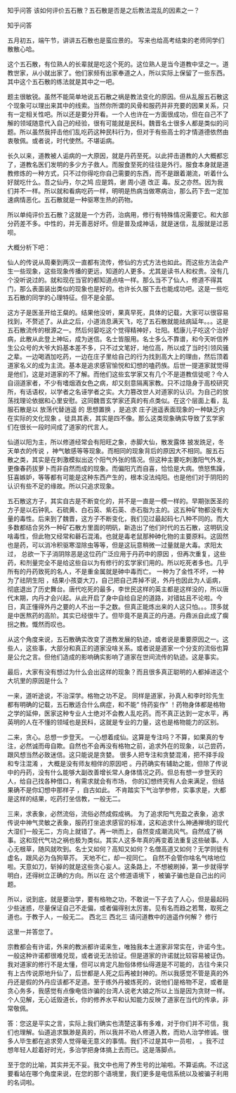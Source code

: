  
 知乎问答 该如何评价五石散？五石散是否是之后教法混乱的因素之一？ 
 
 
 
 
 
 知乎问答 
 
 

 

 五月初五，端午节，讲讲五石散也是蛮应景的。 写来也给高考结束的老师同学们散散心哈。 

 

 这个五石散，有位熟人的长辈就是吃这个死的。这位熟人是当今道教中坚之一。道教世家，从小就出家了。他们家频有出家奉道之人，所以实际上保留了一些东西。其中这个五石散的练法就是其中之一吧。

 

 题主很敏锐。虽然不能简单地说五石散之祸是教法变化的原因。但从乱服五石散这个现象可以理出来其中的线索。当然你所谓的风骨和服药并非充要的因果关系，只有一定相关性吧。所以还是要分开看。一个人也许在一方面很成功，但在自己不了解的领域随意代入自己的经验，很有可能就是民科。魏晋名士很多人都是类似的问题。所以虽然我抨击他们乱吃药这种民科行为，但对于有些高士的才情道德依然由衷敬佩。或者说，时代使然。不堪诟病。

 

 长久以来，道教被人诟病的一大原因，就是丹药至死。以此抨击道教的人大概都忘了，道教名医们发明的多少方子救人。而服食至死的往往是外行。服食本身就是道教修炼的一种方式，只不过你得吃你自己需要的东西，而不是跟着潮流，听着什么好就吃什么。吾之仙丹，尔之鸠 应是鸩，谢 周小道 改正 毒。反之亦然。因为我们并不一样。所以就和看病吃药一样，明明是热病当做寒病治，那么药下去一定加速病情恶化。五石散就是一种驱寒生热的药物。

 

 所以单纯评价五石散？这就是一个方药，治病用，修行有特殊情况需要它。和大部分药差不多。中性的，并无善恶好坏。但是普及成神话，就是迷信，乱服就是过恶呗。

 

 大概分析下吧：

 

 仙人的传说从周秦到两汉一直都有流传，修仙的方式方法也如此。而这些方法会产生一些现象，这些现象传播的更远，知道的人更多。尤其是读书人和权贵。没有几个没听说过的。就和现在当官的都知道点啥一样。那么当不了仙人，修道不得其门，那么表面装出类似的现象也是好的。也许长久服下去也能成功吧。这是一些吃五石散的同学的心理特征。但不是全部。

 

 这方子是医圣开给王粲的。结果他没听，果真早死，具体的记载，大家可以很容易找到，不赘述了。从此之后，小道消息满天飞，吃了五石散就能祛病延年。。。这是五石散流传的根源之一。然后何晏吃这个觉得精神好，壮阳。嵇康儿子吃这个治好病，此散从此登上神坛，成为迷信。名士皆服用。名士多么不靠谱，和今天听信养生公众号的大爷大妈基本差不多，只不过文笔好，地位高，所以成了当时引领风骚之辈。一边喝酒加吃药，一边在庄子里给自己的行为找到高大上的理由，然后顶着道家名义的成为主流。基本是追求感官愉悦和幻想的嗑药族。后世一提道家就觉得是他们，这是对道家的不了解。而他们这些玄学家又有几个不是道教信徒呢？今人自诩道家者，不少有嗜烟酒女色之病，却又刻意隔离家教。只不过隐身于高校研究所，有话语权，以学者之名诬学者之实。大力篡改世人对道家的认识。为自己的放荡找理论依据和心里安慰。这同魏晋玄学家还真的有点类似。在这个层面上看，乱服石散是以 放荡代替逍遥 的 思想置换 ，是追求 庄子逍遥表面现象的一种缺乏内在实际的文化现象 。徒具其表，其实是四不像。那么这类现象确实导致了玄学家们在很长一段时间成了道家的代言人。

 

 仙道以阳为主，所以修道经常会有阳旺之象，赤脚大仙，散发露体 披发跣足，冬天单衣的传说 ，神气敏感等等现象。而相同的现象背后的原因大不相同。服五石散之类，其实是在刺激模拟出这个阳气外张的情况。但这种主要吃刺激阳气外发，更像春药拔萝卜而非自然而成的现象。而偏阳亢而自喜，恰恰是大病。愤怒焦躁，狂喜嫉妒，等等都有可能是这种东西产生的，根本没法纯阳。也是他们对于阴阳的认识有些不足的缘故。所以只追求现象。

 

 五石散这方子，其实自古是不断变化的，并不是一直是一模一样的。早期张医圣的方子是以石钟乳、石硫黄、白石英、紫石英、赤石脂为主的。这五种矿物都没有大量的毒性。后来到了魏晋，这方子不断变化，我们见过最起码七八种不同的。而大多数都结合另外一种矿石散方里面的明矾，新造出了他们时代的五石散，这明矾没啥毒性，但此物又经常和礜石混淆。也就是毒老鼠那种砷化物的主要原料。这固然也是药，可以消冷积驱寒湿除虫等等，但是这玩意稍微一过量就是大毒。求阳太过， 总欲一下子消阴除恶是这位药广泛应用于丹药中的原因 ，但再次重复，这些药，和剂量完全不是给这些自以为有修行的玄学家们用的。所以吃死者多也。几乎所有的丹药致死的名人，不是重金属就是砷中毒而亡。 一种为了金性不坏，一种为了祛阴生阳 ，结果小孩耍大刀，自己把自己弄掉不说，外丹也因此为人诟病，彻底退出了历史舞台。唐代吃死的最多，李世民这样的英主都是这样没的，所以唐代末期，内丹才会兴起。从此开启了身中自给自足的道路，对错姑且不论啦。今日，真正懂得外丹之要的人不出一手之数。但真正能炼出来的人这只怕。。。顶多就是中医熬药的高阶。其实已经很牛了。但毕竟不是真正的丹道。丹鼎派自此成了瘸拐之教。慨然而叹也。

 

 从这个角度来说，五石散确实改变了道教发展的轨迹，或者说是重要原因之一。这些人，这些事，大部分和真正的道家没啥关系。或者说是道家一个分支的流俗也算是公允之言。但他们造成的影响确实影响了道家在世间流传的轨迹。这是事实。

 

 最后，大家有没有想过为什么会出这样的现象？而且很多真正聪明的人都掉进这个大坑里的原因是什么？

 

 一来，道听途说，不治深学。格物之功不足。 同样是道家，孙真人和李时珍先生都有明确的记载，五石散适合什么病症，和不能“ 恃药妄作” ！药物身体都是格物之学的延伸，医家这种专业人士绝对不会教人乱吃药。而不真正达到一定水平，再英明的人在不懂的领域也是民科，这就是专业的力量，这也是格物能力的区别。

 

 二来，贪心。总想一步登天。 一心想着成仙。这算是专注吗？不算，如果真的专注，必然诚而毋自欺。自然也不会再没有格物之前，追求外在的现象，以己尝药，跟风想当然必致迷信。这只能说是贪婪。 很多人把专注和贪婪混淆，把不择手段和专注混淆 ， 大概是没有师友相伴的原因吧 。丹药确实有辅助之能，但除了传说中的丹药，没有什么能够大副改善增长常人身体情况之药。但总有想一步登天的人，给自己找各种借口，有需求就会有市场， 你的幻想终究有人会来满足，但结果确不是你幻想中那样子 ，自古如此。 不肯踏实下气治学参修，实事求是，大都是这样的结果，吃药打坐信教，一般无二。 

 

 三来，求表象，必然流俗，流俗必然成假成祸。 为了追求阳气充盈之表象，追求传说中神气灵敏之表象，服药打坐追求感官的标准，这和追求什么神通禅境的现代大湿们一般无二，方向上就错了。再一哄而上，自然变成潮流风气。自然成了祸事。这和现代气功之祸也极为类似。其实人这多年真的再变着法重复这些破事。人心无根草，随风就吹到。名士又如何？高知又如何？名僧高道又如何？无学则徒有虚名，跟风必为刍狗草芥。 天地不仁，却一视同仁。 自然不会管你啥名气啥地位啦。天意如刀，斩掉的就是这些贪心妄人。这条路上，不想被刷掉，第一步就得学明白，还得树立正确的方向。所以在 这个修道语境下 ，被骗子骗也是自己出的问题。

 

 所以，说到底，就是要治学，要有格物之功，不敢说一下子去了人心，但是最起码少些迷惑，尽量保证自己不走偏，或者偏得别太厉害。见有名而趋之若鹜，取死之道也。于教于人，一般无二。 西北三 西北三 请问道教中的逍遥作何解？ 修行 

 这里一并答您了。

 

 

 宗教都会有许诺，外来的教派都许诺来生，唯独我本土道家非常实在，许诺今生。一般这种许诺都很难兑现，或者说无法验证。但是道家的许诺就比较容易被证伪。我对道家的修行不是太懂，但可以肯定凡胎俗体修仙得道是不可能的，古往今来只有上古传说原地升仙了，后世都是人死之后再被封神的。所以我感觉不管是真的外丹还是假的外丹应该都不足道。至于练外丹被炼死的，说他们是格物不足，或者是贪心务多，我感觉有点像电信诈骗的台湾人说老大娘之所以上当是因为贪财一样。个人见解，无心诋毁道长，你的修养水平和认知能力反映了道家在当代的传承，非常敬佩。

 

 答：您这是平实之言，实际上我们确实也清楚这事有多难，对于你们并不可信，我们也理解。仙道追求飘渺是真的，所以我并不劝人修道入教，而劝人治学修诚。很多人毕生都在追求旁人觉得毫无意义的事情。我们不过是其中一员啦， 。我不过想年轻人趁着好时光，多治学把身体搞上去而已。这是落脚点。

 至于您的比喻，其实并无不妥。我文中也用了养生号的比喻啦。不算诟病。不过这要看站在哪个角度来说，在您的那个语境里，我们更多是电信系统以及被骗子利用的名词啦。 